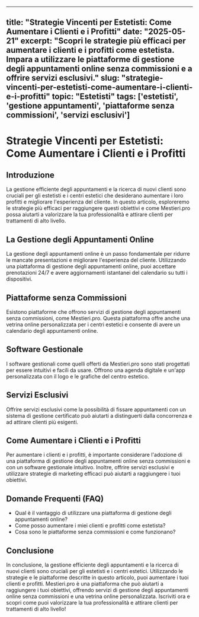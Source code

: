 
---
title: "Strategie Vincenti per Estetisti: Come Aumentare i Clienti e i Profitti"
date: "2025-05-21"
excerpt: "Scopri le strategie più efficaci per aumentare i clienti e i profitti come estetista. Impara a utilizzare le piattaforme di gestione degli appuntamenti online senza commissioni e a offrire servizi esclusivi."
slug: "strategie-vincenti-per-estetisti-come-aumentare-i-clienti-e-i-profitti"
topic: "Estetisti"
tags: ['estetisti', 'gestione appuntamenti', 'piattaforme senza commissioni', 'servizi esclusivi']
---

# Strategie Vincenti per Estetisti: Come Aumentare i Clienti e i Profitti

## Introduzione

La gestione efficiente degli appuntamenti e la ricerca di nuovi clienti sono cruciali per gli estetisti e i centri estetici che desiderano aumentare i loro profitti e migliorare l'esperienza del cliente. In questo articolo, esploreremo le strategie più efficaci per raggiungere questi obiettivi e come Mestieri.pro possa aiutarti a valorizzare la tua professionalità e attirare clienti per trattamenti di alto livello.

## La Gestione degli Appuntamenti Online

La gestione degli appuntamenti online è un passo fondamentale per ridurre le mancate presentazioni e migliorare l'esperienza del cliente. Utilizzando una piattaforma di gestione degli appuntamenti online, puoi accettare prenotazioni 24/7 e avere aggiornamenti istantanei del calendario su tutti i dispositivi.

## Piattaforme senza Commissioni

Esistono piattaforme che offrono servizi di gestione degli appuntamenti senza commissioni, come Mestieri.pro. Questa piattaforma offre anche una vetrina online personalizzata per i centri estetici e consente di avere un calendario degli appuntamenti online.

## Software Gestionale

I software gestionali come quelli offerti da Mestieri.pro sono stati progettati per essere intuitivi e facili da usare. Offrono una agenda digitale e un'app personalizzata con il logo e le grafiche del centro estetico.

## Servizi Esclusivi

Offrire servizi esclusivi come la possibilità di fissare appuntamenti con un sistema di gestione certificato può aiutarti a distinguerti dalla concorrenza e ad attirare clienti più esigenti.

## Come Aumentare i Clienti e i Profitti

Per aumentare i clienti e i profitti, è importante considerare l'adozione di una piattaforma di gestione degli appuntamenti online senza commissioni e con un software gestionale intuitivo. Inoltre, offrire servizi esclusivi e utilizzare strategie di marketing efficaci può aiutarti a raggiungere i tuoi obiettivi.

## Domande Frequenti (FAQ)

*   Qual è il vantaggio di utilizzare una piattaforma di gestione degli appuntamenti online?
*   Come posso aumentare i miei clienti e profitti come estetista?
*   Cosa sono le piattaforme senza commissioni e come funzionano?

## Conclusione

In conclusione, la gestione efficiente degli appuntamenti e la ricerca di nuovi clienti sono cruciali per gli estetisti e i centri estetici. Utilizzando le strategie e le piattaforme descritte in questo articolo, puoi aumentare i tuoi clienti e profitti. Mestieri.pro è una piattaforma che può aiutarti a raggiungere i tuoi obiettivi, offrendo servizi di gestione degli appuntamenti online senza commissioni e una vetrina online personalizzata. Iscriviti ora e scopri come puoi valorizzare la tua professionalità e attirare clienti per trattamenti di alto livello!
